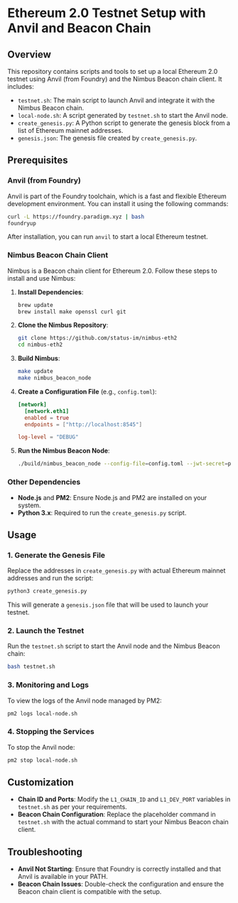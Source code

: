 # Ethereum 2.0 Testnet Setup with Anvil and Beacon Chain

## Overview

This repository contains scripts and tools to set up a local Ethereum 2.0 testnet using Anvil (from Foundry) and the Nimbus Beacon chain client. It includes:

- `testnet.sh`: The main script to launch Anvil and integrate it with the Nimbus Beacon chain.
- `local-node.sh`: A script generated by `testnet.sh` to start the Anvil node.
- `create_genesis.py`: A Python script to generate the genesis block from a list of Ethereum mainnet addresses.
- `genesis.json`: The genesis file created by `create_genesis.py`.

## Prerequisites

### Anvil (from Foundry)

Anvil is part of the Foundry toolchain, which is a fast and flexible Ethereum development environment. You can install it using the following commands:

```bash
curl -L https://foundry.paradigm.xyz | bash
foundryup
```

After installation, you can run `anvil` to start a local Ethereum testnet.

### Nimbus Beacon Chain Client

Nimbus is a Beacon chain client for Ethereum 2.0. Follow these steps to install and use Nimbus:

1. **Install Dependencies**:
   ```bash
   brew update
   brew install make openssl curl git
   ```

2. **Clone the Nimbus Repository**:
   ```bash
   git clone https://github.com/status-im/nimbus-eth2
   cd nimbus-eth2
   ```

3. **Build Nimbus**:
   ```bash
   make update
   make nimbus_beacon_node
   ```

4. **Create a Configuration File** (e.g., `config.toml`):
   ```toml
   [network]
     [network.eth1]
     enabled = true
     endpoints = ["http://localhost:8545"]

   log-level = "DEBUG"
   ```

5. **Run the Nimbus Beacon Node**:
   ```bash
   ./build/nimbus_beacon_node --config-file=config.toml --jwt-secret=path_to_jwt_secret_file
   ```

### Other Dependencies

- **Node.js** and **PM2**: Ensure Node.js and PM2 are installed on your system.
- **Python 3.x**: Required to run the `create_genesis.py` script.

## Usage

### 1. Generate the Genesis File

Replace the addresses in `create_genesis.py` with actual Ethereum mainnet addresses and run the script:

```bash
python3 create_genesis.py
```

This will generate a `genesis.json` file that will be used to launch your testnet.

### 2. Launch the Testnet

Run the `testnet.sh` script to start the Anvil node and the Nimbus Beacon chain:

```bash
bash testnet.sh
```

### 3. Monitoring and Logs

To view the logs of the Anvil node managed by PM2:

```bash
pm2 logs local-node.sh
```

### 4. Stopping the Services

To stop the Anvil node:

```bash
pm2 stop local-node.sh
```

## Customization

- **Chain ID and Ports**: Modify the `L1_CHAIN_ID` and `L1_DEV_PORT` variables in `testnet.sh` as per your requirements.
- **Beacon Chain Configuration**: Replace the placeholder command in `testnet.sh` with the actual command to start your Nimbus Beacon chain client.

## Troubleshooting

- **Anvil Not Starting**: Ensure that Foundry is correctly installed and that Anvil is available in your PATH.
- **Beacon Chain Issues**: Double-check the configuration and ensure the Beacon chain client is compatible with the setup.
